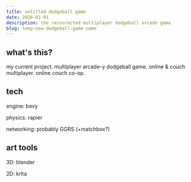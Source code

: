 ```yaml
---
title: untitled dodgeball game
date: 2026-01-01
description: the ressurected multiplayer dodgeball arcade game
blog: temp-new-dodgeball-game-name
---
```


## what's this?

my current project. multiplayer arcade-y dodgeball game. online & couch multiplayer. online couch co-op.

## tech

engine: bevy

physics: rapier

networking: probably GGRS (+matchbox?)

## art tools

3D: blender

2D: krita